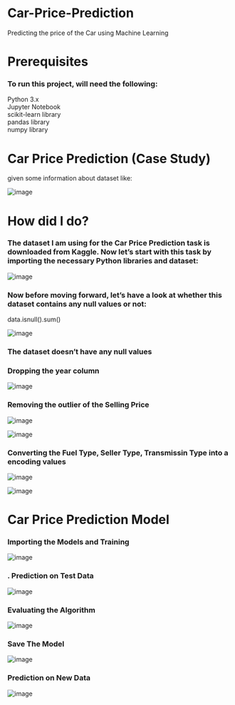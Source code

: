 


# Car-Price-Prediction
Predicting the price of the Car using Machine Learning

# Prerequisites
<h3>To run this project, will need the following:<br></h3>

Python 3.x<br>
Jupyter Notebook<br>
scikit-learn library<br>
pandas library<br>
numpy library<br>

# Car Price Prediction (Case Study)
 given some information about dataset like:<br>
 
 ![image](https://github.com/Sanketarali/Car-Price-Prediction/assets/110754364/9173d60d-e018-4eac-b3e3-3d5133ee6035)

  # How  did I do?

<h3>The dataset I am using for the Car Price Prediction task is downloaded from Kaggle. Now let’s start with this task by importing the necessary Python libraries and dataset:<br></h3>

![image](https://github.com/Sanketarali/Car-Price-Prediction/assets/110754364/f036148a-0a28-4189-ba92-986f56a64f7b)

<h3>Now before moving forward, let’s have a look at whether this dataset contains any null values or not:<br></h3>

data.isnull().sum()<br>

![image](https://github.com/Sanketarali/Car-Price-Prediction/assets/110754364/c8c52633-3dc2-476d-afa3-782d8e3afb50)

<h3>The dataset doesn’t have any null values</h3>

<h3>Dropping the year column</h3>

![image](https://github.com/Sanketarali/Car-Price-Prediction/assets/110754364/c8fe5d91-8fc7-4b47-91f7-54dc5c1f59c0)

<h3>Removing the outlier of the Selling Price</h3>

![image](https://github.com/Sanketarali/Car-Price-Prediction/assets/110754364/63a5382b-3631-4f76-8d67-e9c41b30c117)

![image](https://github.com/Sanketarali/Car-Price-Prediction/assets/110754364/a3676e5e-b954-4ef5-b6a9-6342b4f4c9c8)

<h3>Converting the Fuel Type, Seller Type, Transmissin Type into a encoding values</h3>

![image](https://github.com/Sanketarali/Car-Price-Prediction/assets/110754364/4ea558df-6243-4f19-bac9-c3fbabd9f225)

![image](https://github.com/Sanketarali/Car-Price-Prediction/assets/110754364/32a7e14f-6ea7-49fc-b6c7-bbedb0ef1b1f)

# Car Price Prediction Model
<h3>Importing the Models and Training</h3>

![image](https://github.com/Sanketarali/Car-Price-Prediction/assets/110754364/4b04001f-31cd-4bb4-b146-1977d2281e8f)

<h3>. Prediction on Test Data</h3>

![image](https://github.com/Sanketarali/Car-Price-Prediction/assets/110754364/464ae0a1-e241-45b3-b486-6d14f6522dae)

<h3>Evaluating the Algorithm</h3>

![image](https://github.com/Sanketarali/Car-Price-Prediction/assets/110754364/7479d13d-efd1-43c5-823e-47102896c562)

<h3>Save The Model</h3>

![image](https://github.com/Sanketarali/Car-Price-Prediction/assets/110754364/c16db73c-1ed1-4b6f-9676-838e5c690d30)

<h3>Prediction on New Data</h3>

![image](https://github.com/Sanketarali/Car-Price-Prediction/assets/110754364/5f93961b-6d68-4f73-a651-d929fb34665b)







 
